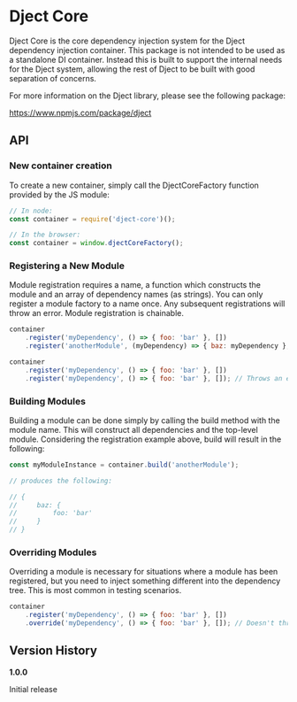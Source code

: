 Dject Core
==========

Dject Core is the core dependency injection system for the Dject dependency injection container. This package is not intended to be used as a standalone DI container.  Instead this is built to support the internal needs for the Dject system, allowing the rest of Dject to be built with good separation of concerns.

For more information on the Dject library, please see the following package:

https://www.npmjs.com/package/dject

## API ##

### New container creation ###

To create a new container, simply call the DjectCoreFactory function provided by the JS module:

```javascript
// In node:
const container = require('dject-core')();

// In the browser:
const container = window.djectCoreFactory();
```

### Registering a New Module ###

Module registration requires a name, a function which constructs the module and an array of dependency names (as strings).  You can only register a module factory to a name once. Any subsequent registrations will throw an error. Module registration is chainable.

```javascript
container
    .register('myDependency', () => { foo: 'bar' }, [])
    .register('anotherModule', (myDependency) => { baz: myDependency }, ['myDependency']);

container
    .register('myDependency', () => { foo: 'bar' }, [])
    .register('myDependency', () => { foo: 'bar' }, []); // Throws an error
```

### Building Modules ###

Building a module can be done simply by calling the build method with the module name.  This will construct all dependencies and the top-level module.  Considering the registration example above, build will result in the following:

```javascript
const myModuleInstance = container.build('anotherModule');

// produces the following:

// {
//     baz: {
//         foo: 'bar'
//     }
// }
```

### Overriding Modules ###

Overriding a module is necessary for situations where a module has been registered, but you need to inject something different into the dependency tree.  This is most common in testing scenarios.

```javascript
container
    .register('myDependency', () => { foo: 'bar' }, [])
    .override('myDependency', () => { foo: 'bar' }, []); // Doesn't throw an error
```

## Version History ##

**1.0.0**

Initial release